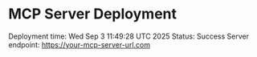 # MCP Server Deployment
Deployment time: Wed Sep  3 11:49:28 UTC 2025
Status: Success
Server endpoint: https://your-mcp-server-url.com

